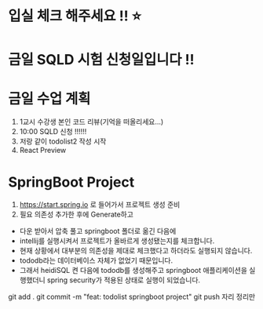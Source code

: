 # 입실 체크 해주세요 !! ⭐
# 금일 SQLD 시험 신청일입니다 !!
# 금일 수업 계획
  1. 1교시 수강생 본인 코드 리뷰(기억을 떠올리세요...)
  2. 10:00 SQLD 신청  !!!!!!
  3. 저랑 같이 todolist2 작성 시작
  4. React Preview

# SpringBoot Project
1. https://start.spring.io 로 들어가서 프로젝트 생성 준비
2. 필요 의존성 추가한 후에 Generate하고
  - 다운 받아서 압축 풀고 springboot 폴더로 옮긴 다음에
  - intellij를 실행시켜서 프로젝트가 올바르게 생성됐는지를 체크합니다.
  - 현재 상황에서 대부분의 의존성을 제대로 체크했다고 하더라도 실행되지 않습니다.
  - tododb라는 데이터베이스 자체가 없었기 때문입니다.
  - 그래서 heidiSQL 켠 다음에 tododb를 생성해주고 springboot 애플리케이션을 실행했더니 spring security가 적용된 상태로 실행이 되었습니다.

  git add .
  git commit -m "feat: todolist springboot project"
  git push
  자리 정리만